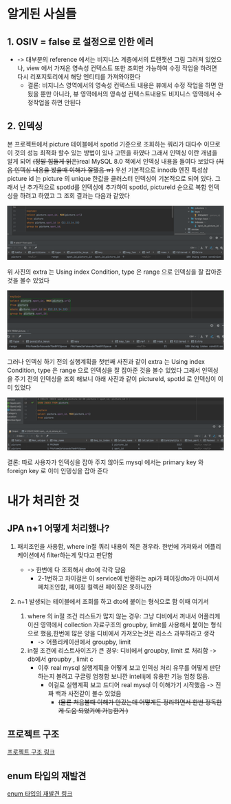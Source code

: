 
# 알게된 사실들


## 1. OSIV = false 로 설정으로 인한 에러
   - -> 대부분의 reference 에서는 비지니스 계층에서의 트랜잿션 그림 그려져 있었으나, view 에서 가져온 영속성 컨텍스트 또한 조회만 가능하여 수정 작업을 하려면 다시 리포지토리에서 해당 엔티티를 가져와야한다 
     - 결론: 비지니스 영역에서의 영속성 컨텍스트 내용은 뷰에서 수정 작업을 하면 안됬을 뿐만 아니라, 뷰 영역에서의 영속성 컨텍스트내용도 비지니스 영역에서 수정작업을 하면 안된다
   
## 2. 인덱싱

본 프로젝트에서 picture 테이블에서 spotId 기준으로 조회하는 쿼리가 대다수 이므로 이 것의 성능 최적화 할수 있는 방법이 있나 고민을 하였다 
그래서 인덱싱 이란 개념을 알게 되어 ~~(정말 힘들게 읽은)~~real MySQL 8.0 책에서 인덱싱 내용을 들여다 보았다 ~~(처음 인덱싱 내용을 봤을때 이해가 잘됐음 ㅠ)~~ 
우선 기본적으로 innodb 엔진 특성상 picture id 는 picture 의 unique 한값을 클러스터 인덱싱이 기본적으로 되어 있다. 그래서 난 추가적으로 spotId를 인덱싱에 추가하여 spotId, pictureId 순으로 복합 인덱싱을 하려고 하였고 그 조회 결과는 다음과 같았다

![](./imgW/spotId_pictureId_indexEx1.png)

위 사진의 extra 는 Using index Condition, type 은 range 으로 인덱싱을 잘 잡아준 것을 볼수 있었다

![](./imgW/spotId_pictureId_indexEx2.png)

그러나 인덱싱 하기 전의 실행계획을 첫번째 사진과 같이 extra 는 Using index Condition, type 은 range 으로 인덱싱을 잘 잡아준 것을 볼수 있었다
그래서 인덱싱을 주기 전의 인덱싱을 조회 해보니 아래 사진과 같이 pictureId, spotId 로 인덱싱이 이미 있었다

![](./imgW/spotId_pictureId_indexEx3.png)

결론: 따로 사용자가 인덱싱을 잡아 주지 않아도 mysql 에서는 primary key 와 foreign key 로 이미 인뎅싱을 잡아 준다

# 내가 처리한 것

## JPA n+1 어떻게 처리했나?

1. 패치조인을 사용함, where in절 쿼리 내용이 적은 경우라. 한번에 가져와서 어플리케이션에서 filter하는게 맞다고 판단함
   - -> 한번에 다 조회해서 dto에 각각 담음
     - 2-1번하고 차이점은 이 service에 반환하는 api가 페이징dto가 아니여서 페치조인함, 페이징 컬렉션 페이징은 못하니깐

2. n+1 발생되는 테이블에서 조회를 하고 dto에 붙이는 형식으로 함 이때 여기서
   1. where 의 in절 조건 리스트가 많지 않는 경우: 그냥 디비에서 꺼내서 어플리케이션 영역에서 collection 자료구조의 groupby, limit를 사용해서  붙이는 형식으로 했음,한번에 많은 양을 디비에서 가져오는것은 리소스 과부하라고 생각
       - -> 어플리케이션에서 groupby, limit
   2. in절 조건에 리스트사이즈가 큰 경우:  디비에서 groupby, limit 로 처리함 -> db에서 groupby , limit c
      - 이후 real mysql 실행계획을 어떻게 보고 인덱싱 처리 유무를 어떻게 판단하는지 볼려고 구글링 엄청함 보니깐 intellij에 유용한 기능 엄청 많음.
        - 이걸로 실행계획 보고 드디어 real mysql 이 이해가기 시작했음 -> 진짜 백과 사전같이 볼수 있었음 
          - ~~(물론 처음볼때 이해가 안갔는데 어떻게든 정리하면서 한번 정독한게 도움 되었기에 가능한거 )~~


## 프로젝트 구조 

[프로젝트 구조 링크](./docs/projectStructure.md)

## enum 타입의 재발견

[enum 타입의 재발견 링크](./docs/enumDocs.md)


















